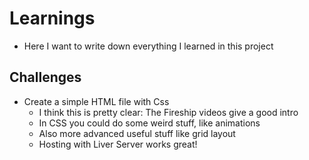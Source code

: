 # Learnings
- Here I want to write down everything I learned in this project

## Challenges
- Create a simple HTML file with Css
    - I think this is pretty clear: The Fireship videos give a good intro
    - In CSS you could do some weird stuff, like animations
    - Also more advanced useful stuff like grid layout
    - Hosting with Liver Server works great!

